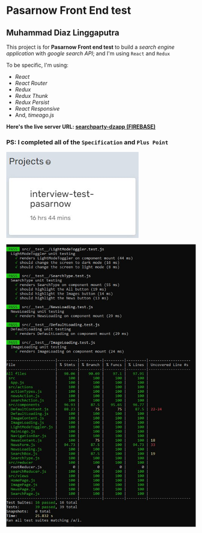 # Pasarnow Front End test

## Muhammad Diaz Linggaputra

This project is for **Pasarnow Front end test** to build a _search engine application_ with _google search API_; and I'm using `React` and `Redux`

To be specific, I'm using:

- _React_
- _React Router_
- _Redux_
- _Redux Thunk_
- _Redux Persist_
- _React Responsive_
- And, _timeago.js_

**Here's the live server URL: [searchparty-dzapp (FIREBASE)](https://searchparty-dzapp.firebaseapp.com/)**

### PS: I completed all of the `Specification` and `Plus Point`


![Wakatime](Wakatime-Duration.JPG)

![test-result](testAll-result.JPG)

